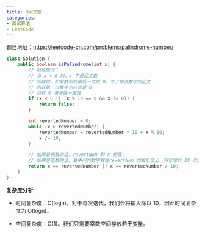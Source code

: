 ```yaml
---
title: 9回文数
categories: 
- 面试算法
- LeetCode
---
```


题目地址：https://leetcode-cn.com/problems/palindrome-number/

```java
class Solution {
    public boolean isPalindrome(int x) {
        // 特殊情况：
        // 当 x < 0 时，x 不是回文数
        // 同样地，如果数字的最后一位是 0，为了使该数字为回文
        // 则其第一位数字也应该是 0
        // 只有 0 满足这一属性
        if (x < 0 || (x % 10 == 0 && x != 0)) {
            return false;
        }

        int revertedNumber = 0;
        while (x > revertedNumber) {
            revertedNumber = revertedNumber * 10 + x % 10;
            x /= 10;
        }

        // 如果是偶数的话，revertNum 和 x 相等；
        // 如果是奇数的话，最中间的数字就在revertNum 的最低位上，将它除以 10 以后应该和 x 相等。
        return x == revertedNumber || x == revertedNumber / 10;
    }
}
```

**复杂度分析**

* 时间复杂度：O(logn)，对于每次迭代，我们会将输入除以 10，因此时间复杂度为 O(logn)。

* 空间复杂度：O(1)。我们只需要常数空间存放若干变量。